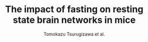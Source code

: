 ---
cat: ciel
subcat: neurophysics
bestof: false
author: Tomokazu Tsurugizawa et al.
title: The impact of fasting on resting state brain networks in mice
journal: Scientific Reports
year: 2019
type: article
url: http -//www.nature.com/articles/s41598-019-39851-6
doi: 10.1038/s41598-019-39851-6
---